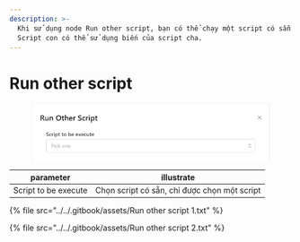 ```yaml
---
description: >-
  Khi sử dụng node Run other script, bạn có thể chạy một script có sẵn khác.
  Script con có thể sử dụng biến của script cha.
---
```


# Run other script

<figure><img src="../../.gitbook/assets/image (3).png" alt=""><figcaption></figcaption></figure>

| parameter            | illustrate                                   |
| -------------------- | -------------------------------------------- |
| Script to be execute | Chọn script có sẵn, chỉ được chọn một script |



{% file src="../../.gitbook/assets/Run other script 1.txt" %}

{% file src="../../.gitbook/assets/Run other script 2.txt" %}
